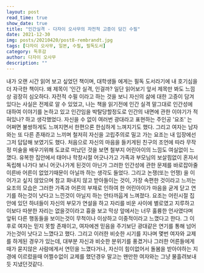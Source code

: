 ```yaml
---
layout: post
read_time: true
show_date: true
title: "인간실격 - 다자이 오사무의 자전적 고증이 담긴 수필"
date: 2021-12-30
img: posts/20210420/post8-rembrandt.jpg
tags: [다자이 오사무, 일본, 수필, 필독도서]
category: 독후감
author: 다자이 오사무
description: ""
---
```

내가 오랜 시간 읽어 보고 싶었던 책이며, 대학생들
에게는 필독 도서라기에 내 호기심을 더 자극한 책이다.
왜 제목이 '인간 실격, 인걸까?
일단 읽어보기 앞서 제목만 봐도 느낌상 굉장히 심오하다.
자전적 수필 이라고 하는 것을 보니 자신의 삶에 대한 고증이 담겨있다는 사실은 전제로 알 수 있었고, 나는 책을 읽기전에 인간 실격 말그대로 인간성에 대하여 이야기를 논하고 있고 인간임을 박탈당할정도로 인간의 내면에 관한 이야기가 적혀있나? 하고 생각했었다.
자신을 수 없이 여러번 광대라고 표현하는 주인공 '요조' 는 어쩌면 불쌍하게도 느껴지면서 한편으론 한심하게 느껴지기도 했다.
그리고 여자는 남자와는 또 다른 존재라고 느끼며 철저히 자신을 고립주의로 밀고 가는 요조는 내 입장에선 그저 답답해 보였기도 했다. 처음으로 자신의 마음을 들키게된 친구의 조언에 따라 무작정 미술을 배우기위해 도쿄로 떠났던 것을 보면 철부지 어린아이의 느낌도 여실없이 느꼈다. 유복한 집안에서 태어나 학창시절 어긋나가고 가족과 부모님의 보살핌없이 혼자서 독립해 나가다 보니 어긋나가게 된것이 아닌가 그러한 인간성에 관한 문제를 바로잡아줄 이른바 어른이 없었기때문이 아닐까 하는 생각도 들었다. 그리고 논쟁(또는 언쟁) 을 이어가고 싶지 않았으며 참고 화내지 않고 받아들이는 것이, 가장 속편한 것이라고 느끼는 요조의 모습은 그러한 가족과 어른의 부재로 인하여 한 어린아이가 마음을 굳게 닫고 연기를 하는것이 낫다고 느낀것이 아닐지 하는 안타까웁게 느껴졌다.
요조는 어린시절 집안에 있던 하녀들이 자신의 부모가 연설을 하고 자리를 비운 사이에 별로였고 지루하고 이보다 따분한 자리는 없을것이라고 흉을 보고 막상 앞에서는 너무 훌륭한 언사였다며 앞뒤 다른 행동들을 보이는것이 무척이나 이상하고 이중적이라고 느꼈다고 한다. 그 이후로 여자는 믿지 못할 존재이고, 여자에겐 믿음을 주기보단 광대같은 연기를 통해 넘어가는것이 낫다고 느꼈다고 했다. 그리고 이러한 비슷한 시기를 지나며 몇번 여자와 교제를 하게된 경우가 있는데, 대부분 자신과 비슷한 분위기를 풍겼거나 그러한 어른들에게 때가 묻지않은 사람에게서 연민을 느꼈다거나, 자신이 힘이없어서 돌봄을 받아야하는 지경에 이르렀을때 어쩔수없이 교제를 했던경우 말고는 왠만한 여자와는 그냥 물흘려보내듯 지냈던것같다. 
